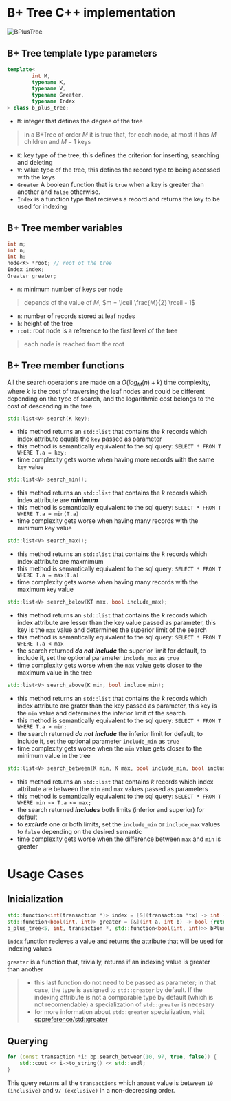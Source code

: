 # B+ Tree C++ implementation

![BPlusTree](https://iq.opengenus.org/content/images/2018/06/b--search.jpg)

## B+ Tree template type parameters
```c++
template<
        int M, 
        typename K, 
        typename V, 
        typename Greater, 
        typename Index
> class b_plus_tree;
```

- ```M```: integer that defines the degree of the tree
> in a B+Tree of order $M$ it is true that, for each node, at most it has $M$ children and $M-1$ keys
- ```K```: key type of the tree, this defines the criterion for inserting, searching and deleting
- ```V```: value type of the tree, this defines the record type to being accessed with the keys
- ```Greater``` A boolean function that is ```true``` when a key is greater than another and ```false``` otherwise.
- ```Index``` is a function type that recieves a record and returns the key to be used for indexing

## B+ Tree member variables

```c++
int m; 
int n; 
int h;
node<K> *root; // root ot the tree
Index index;
Greater greater;
```
- ```m```: minimum number of keys per node
> depends of the value of $M$, $m = \lceil \frac{M}{2} \rceil - 1$
- ```n```: number of records stored at leaf nodes
- ```h```: height of the tree
- ```root```: root node is a reference to the first level of the tree
> each node is reached from the root

## B+ Tree member functions

All the search operations are made on a $O(log_{M}(n) + k)$ time complexity, where $k$ is the cost of traversing the leaf nodes and could be different depending on the type of search, and the logarithmic cost belongs to the cost of descending in the tree

```c++
std::list<V> search(K key);
```
- this method returns an ```std::list``` that contains the $k$ records which index attribute equals the ```key``` passed as parameter
- this method is semantically equivalent to the sql query: ```SELECT * FROM T WHERE T.a = key;```
- time complexity gets worse when having more records with the same ```key``` value


```c++
std::list<V> search_min();
```
- this method returns an ```std::list``` that contains the $k$ records which index attribute are ***minimum***
- this method is semantically equivalent to the sql query: ```SELECT * FROM T WHERE T.a = min(T.a)```
- time complexity gets worse when having many records with the minimum key value


```c++
std::list<V> search_max();
```
- this method returns an ```std::list``` that contains the $k$ records which index attribute are maxmimum
- this method is semantically equivalent to the sql query: ```SELECT * FROM T WHERE T.a = max(T.a)```
- time complexity gets worse when having many records with the maximum key value


```c++
std::list<V> search_below(KT max, bool include_max);
```
- this method returns an ```std::list``` that contains the $k$ records which index attribute are lesser than the key value passed as parameter, this key is the ```max``` value and determines the superior limit of the search
- this method is semantically equivalent to the sql query: ```SELECT * FROM T WHERE T.a < max```
- the search returned ***do not include*** the superior limit for default, to include it, set the optional parameter ```include_max``` as ```true```
- time complexity gets worse when the ```max``` value gets closer to the maximum value in the tree


```c++
std::list<V> search_above(K min, bool include_min);
```
- this method returns an ```std::list``` that contains the $k$ records which index attribute are grater than the key passed as parameter, this key is the ```min``` value and determines the inferior limit of the search
- this method is semantically equivalent to the sql query: ```SELECT * FROM T WHERE T.a > min;```
- the search returned ***do not include*** the inferior limit for default, to include it, set the optional parameter ```include_min``` as ```true```
- time complexity gets worse when the ```min``` value gets closer to the minimum value in the tree

```c++
std::list<V> search_between(K min, K max, bool include_min, bool include_max);
```
- this method returns an ```std::list``` that contains $k$ records which index attribute are between the ```min``` and ```max``` values passed as parameters
- this method is semantically equivalent to the sql query: ```SELECT * FROM T WHERE min <= T.a <= max;```
- the search returned ***includes*** both limits (inferior and superior) for default
- to ***exclude*** one or both limits, set the ```include_min``` or ```include_max``` values to ```false``` depending on the desired semantic
- time complexity gets worse when the difference between ```max``` and ```min``` is greater

# Usage Cases

## Inicialization
```c++
std::function<int(transaction *)> index = [&](transaction *tx) -> int { return tx->amount; };
std::function<bool(int, int)> greater = [&](int a, int b) -> bool {return a > b;};
b_plus_tree<5, int, transaction *, std::function<bool(int, int)>> bPlusTree(index, greater);
```

 ```index``` function recieves a value and returns the attribute that will be used for indexing values

 ```greater``` is a function that, trivially, returns if an indexing value is greater than another
 
> - this last function do not need to be passed as parameter; in that case, the type is assigned to ```std::greater``` by default. If the indexing attribute is not a comparable type by default (which is not recomendable) a specialization of ```std::greater``` is necesary
> - for more information about ```std::greater``` specialization, visit [cppreference/std::greater](https://en.cppreference.com/w/cpp/utility/functional/greater)

## Querying
```c++
for (const transaction *i: bp.search_between(10, 97, true, false)) {
    std::cout << i->to_string() << std::endl;
}
```
This query returns all the ```transactions``` which ```amount``` value is between ```10 (inclusive)``` and ```97 (exclusive)``` in a non-decreasing order.
